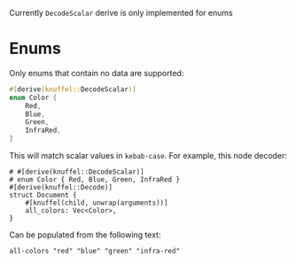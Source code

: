 Currently `DecodeScalar` derive is only implemented for enums

# Enums

Only enums that contain no data are supported:
```rust
#[derive(knuffel::DecodeScalar)]
enum Color {
    Red,
    Blue,
    Green,
    InfraRed,
}
```

This will match scalar values in `kebab-case`. For example, this node decoder:
```
# #[derive(knuffel::DecodeScalar)]
# enum Color { Red, Blue, Green, InfraRed }
#[derive(knuffel::Decode)]
struct Document {
    #[knuffel(child, unwrap(arguments))]
    all_colors: Vec<Color>,
}
```

Can be populated from the following text:
```kdl
all-colors "red" "blue" "green" "infra-red"
```
